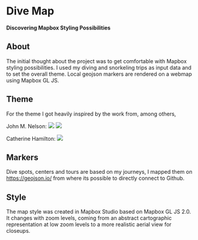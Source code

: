 # Dive Map

**Discovering Mapbox Styling Possibilities**

## About
The initial thought about the project was to get comfortable with Mapbox styling possibilities. 
I used my diving and snorkeling trips as input data and to set the overall theme. 
Local geojson markers are rendered on a webmap using Mapbox GL JS.

## Theme
For the theme I got heavily inspired by the work from, among others, 

John M. Nelson:
[![](https://www.esri.com/arcgis-blog/wp-content/uploads/2020/06/OceanGraphicBanner.jpg)](https://adventuresinmapping.com/2020/06/02/how-to-make-this-ocean-graphic-in-arcgis-pro-and-photoshop/)
[![](https://adventuresinmapping.files.wordpress.com/2021/08/labelglowdetail.jpg)](https://adventuresinmapping.com/2021/08/11/the-emperor-seamounts/)

Catherine Hamilton:
[![](https://cf.geekdo-images.com/1J7_qmdohyypZNyvu8B45A__imagepagezoom/img/rjpg3POp-mkszx6OedY8q-5t6CQ=/fit-in/1200x900/filters:no_upscale():strip_icc()/pic4382323.jpg)](http://www.catherinehamiltonjones.com.au/)

## Markers
Dive spots, centers and tours are based on my journeys, I mapped them on https://geojson.io/ from where its possible to directly connect to Github. 

## Style
The map style was created in Mapbox Studio based on Mapbox GL JS 2.0. It changes with zoom levels, coming from an abstract cartographic representation at low zoom levels to a more realistic aerial view for closeups. 
